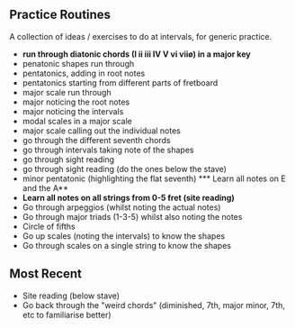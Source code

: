 ## Practice Routines

A collection of ideas / exercises to do at intervals, for generic practice.

* **run through diatonic chords (I ii iii IV V vi viiø) in a major key**  
* penatonic shapes run through
* pentatonics, adding in root notes
* pentatonics starting from different parts of fretboard
* major scale run through
* major noticing the root notes
* major noticing the intervals
* modal scales in a major scale 
* major scale calling out the individual notes
* go through the different seventh chords
* go through intervals taking note of the shapes
* go through sight reading
* go through sight reading (do the ones below the stave)
* minor pentatonic (highlighting the flat seventh)
*** Learn all notes on E and the A**
* **Learn all notes on all strings from 0-5 fret (site reading)**
* Go through arpeggios (whilst noting the actual notes)
* Go through major triads (1-3-5) whilst also noting the notes
* Circle of fifths
* Go up scales (noting the intervals) to know the shapes
* Go through scales on a single string to know the shapes

## Most Recent

- Site reading (below stave)
- Go back through the "weird chords" (diminished, 7th, major minor, 7th, etc to familiarise better)